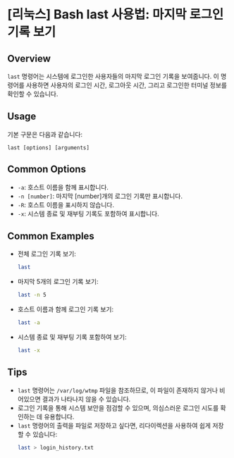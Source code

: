 # [리눅스] Bash last 사용법: 마지막 로그인 기록 보기

## Overview
`last` 명령어는 시스템에 로그인한 사용자들의 마지막 로그인 기록을 보여줍니다. 이 명령어를 사용하면 사용자의 로그인 시간, 로그아웃 시간, 그리고 로그인한 터미널 정보를 확인할 수 있습니다.

## Usage
기본 구문은 다음과 같습니다:
```
last [options] [arguments]
```

## Common Options
- `-a`: 호스트 이름을 함께 표시합니다.
- `-n [number]`: 마지막 [number]개의 로그인 기록만 표시합니다.
- `-R`: 호스트 이름을 표시하지 않습니다.
- `-x`: 시스템 종료 및 재부팅 기록도 포함하여 표시합니다.

## Common Examples
- 전체 로그인 기록 보기:
    ```bash
    last
    ```

- 마지막 5개의 로그인 기록 보기:
    ```bash
    last -n 5
    ```

- 호스트 이름과 함께 로그인 기록 보기:
    ```bash
    last -a
    ```

- 시스템 종료 및 재부팅 기록 포함하여 보기:
    ```bash
    last -x
    ```

## Tips
- `last` 명령어는 `/var/log/wtmp` 파일을 참조하므로, 이 파일이 존재하지 않거나 비어있으면 결과가 나타나지 않을 수 있습니다.
- 로그인 기록을 통해 시스템 보안을 점검할 수 있으며, 의심스러운 로그인 시도를 확인하는 데 유용합니다.
- `last` 명령어의 출력을 파일로 저장하고 싶다면, 리다이렉션을 사용하여 쉽게 저장할 수 있습니다:
    ```bash
    last > login_history.txt
    ```